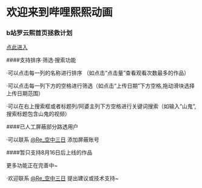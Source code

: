 # 欢迎来到哔哩熙熙动画
### b站罗云熙首页拯救计划

[点此进入](https://returnless.github.io/test/)


####支持排序·筛选·搜索功能

·可以点击每一列的名称进行排序 （如点击“点击量”查看观看次数最多的作品）

·可以点击每一列下方的空格进行筛选（如点击“上传日期”下方空格,拖动滑块选择上传日期范围）

·可以在右上搜索框或者标题列/阿婆主列下方空格进行关键词搜索（如输入“山鬼”,搜索标题包含山鬼的视频）

####已人工屏蔽部分路透用户

·可以联系 [\@Re_空中三日](https://www.weibo.com/u/6722029638) 添加屏蔽账号

####暂只支持8月16日后上线的作品

更多功能正在完善中~

·欢迎联系 [\@Re_空中三日](https://www.weibo.com/u/6722029638) 提出建议或技术支持~
  
  
